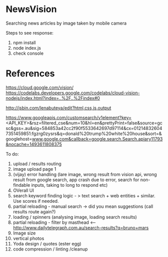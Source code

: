 # NewsVision
Searching news articles by image taken by mobile camera



Steps to see response:

1. npm install
2. node index.js
3. check console

# References 

https://cloud.google.com/vision/
https://codelabs.developers.google.com/codelabs/cloud-vision-nodejs/index.html?index=..%2F..%2Findex#0

http://jsbin.com/lenabuteya/edit?html,css,js,output

https://www.googleapis.com/customsearch/v1element?key=<API_KEY>&rsz=filtered_cse&num=10&hl=en&prettyPrint=false&source=gcsc&gss=.au&sig=584853a42cc2f90f5533642697d97114&cx=012148326047351459851:fgzrg0zysrs&q=donald%20trump%20white%20house&sort=&googlehost=www.google.com&callback=google.search.Search.apiary11793&nocache=1493611808375



To do:

1) upload / results routing
2) image upload page 1
3) (vijay) error handling (lare image, wrong result from vision api, wrong result from google search, app crash due to error, search for non-findable inputs, taking to long to respond etc)
4) OVerall UI
5) search keyword finding logic - > text search + web entities + similar. Use scores if needed.
6) partial reloading - manual search -> did you mean suggestions (call results route again?)
7) loading / spinners (analysing image, loading search results)
8) partial reloading - filter by masthead <-- http://www.dailytelegraph.com.au/search-results?q=bruno+mars
9) Image size
10) vertical photos
11) Yoda design / quotes (ester egg)
12) code compression / linting /cleanup